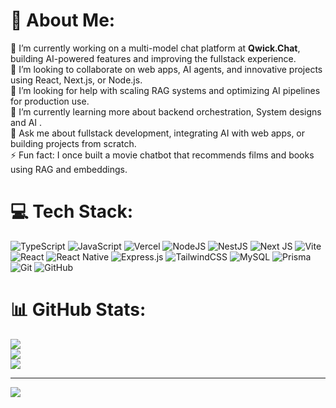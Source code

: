 # 💫 About Me:
🔭 I’m currently working on a multi-model chat platform at **Qwick.Chat**, building AI-powered features and improving the fullstack experience.  <br>🤝 I’m looking to collaborate on web apps, AI agents, and innovative projects using React, Next.js, or Node.js.  <br>👐 I’m looking for help with scaling RAG systems and optimizing AI pipelines for production use.  <br>🌱 I’m currently learning more about backend orchestration, System designs and AI . <br>💬 Ask me about fullstack development, integrating AI with web apps, or building projects from scratch.  <br>⚡ Fun fact: I once built a movie chatbot that recommends films and books using RAG and embeddings.  <br>


# 💻 Tech Stack:
![TypeScript](https://img.shields.io/badge/typescript-%23007ACC.svg?style=for-the-badge&logo=typescript&logoColor=white) ![JavaScript](https://img.shields.io/badge/javascript-%23323330.svg?style=for-the-badge&logo=javascript&logoColor=%23F7DF1E) ![Vercel](https://img.shields.io/badge/vercel-%23000000.svg?style=for-the-badge&logo=vercel&logoColor=white) ![NodeJS](https://img.shields.io/badge/node.js-6DA55F?style=for-the-badge&logo=node.js&logoColor=white) ![NestJS](https://img.shields.io/badge/nestjs-%23E0234E.svg?style=for-the-badge&logo=nestjs&logoColor=white) ![Next JS](https://img.shields.io/badge/Next-black?style=for-the-badge&logo=next.js&logoColor=white) ![Vite](https://img.shields.io/badge/vite-%23646CFF.svg?style=for-the-badge&logo=vite&logoColor=white) ![React](https://img.shields.io/badge/react-%2320232a.svg?style=for-the-badge&logo=react&logoColor=%2361DAFB) ![React Native](https://img.shields.io/badge/react_native-%2320232a.svg?style=for-the-badge&logo=react&logoColor=%2361DAFB) ![Express.js](https://img.shields.io/badge/express.js-%23404d59.svg?style=for-the-badge&logo=express&logoColor=%2361DAFB) ![TailwindCSS](https://img.shields.io/badge/tailwindcss-%2338B2AC.svg?style=for-the-badge&logo=tailwind-css&logoColor=white) ![MySQL](https://img.shields.io/badge/mysql-4479A1.svg?style=for-the-badge&logo=mysql&logoColor=white) ![Prisma](https://img.shields.io/badge/Prisma-3982CE?style=for-the-badge&logo=Prisma&logoColor=white) ![Git](https://img.shields.io/badge/git-%23F05033.svg?style=for-the-badge&logo=git&logoColor=white) ![GitHub](https://img.shields.io/badge/github-%23121011.svg?style=for-the-badge&logo=github&logoColor=white)
# 📊 GitHub Stats:
![](https://github-readme-stats.vercel.app/api?username=Hachem198&theme=dark&hide_border=false&include_all_commits=false&count_private=false)<br/>
![](https://nirzak-streak-stats.vercel.app/?user=Hachem198&theme=dark&hide_border=false)<br/>
![](https://github-readme-stats.vercel.app/api/top-langs/?username=Hachem198&theme=dark&hide_border=false&include_all_commits=false&count_private=false&layout=compact)

---
[![](https://visitcount.itsvg.in/api?id=Hachem198&icon=0&color=0)](https://visitcount.itsvg.in)

<!-- Proudly created with GPRM ( https://gprm.itsvg.in ) -->
